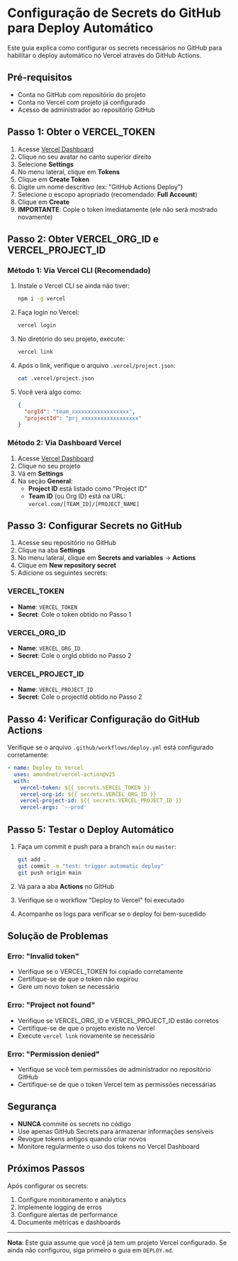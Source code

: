 # Configuração de Secrets do GitHub para Deploy Automático

Este guia explica como configurar os secrets necessários no GitHub para habilitar o deploy automático no Vercel através do GitHub Actions.

## Pré-requisitos

- Conta no GitHub com repositório do projeto
- Conta no Vercel com projeto já configurado
- Acesso de administrador ao repositório GitHub

## Passo 1: Obter o VERCEL_TOKEN

1. Acesse [Vercel Dashboard](https://vercel.com/dashboard)
2. Clique no seu avatar no canto superior direito
3. Selecione **Settings**
4. No menu lateral, clique em **Tokens**
5. Clique em **Create Token**
6. Digite um nome descritivo (ex: "GitHub Actions Deploy")
7. Selecione o escopo apropriado (recomendado: **Full Account**)
8. Clique em **Create**
9. **IMPORTANTE**: Copie o token imediatamente (ele não será mostrado novamente)

## Passo 2: Obter VERCEL_ORG_ID e VERCEL_PROJECT_ID

### Método 1: Via Vercel CLI (Recomendado)

1. Instale o Vercel CLI se ainda não tiver:
   ```bash
   npm i -g vercel
   ```

2. Faça login no Vercel:
   ```bash
   vercel login
   ```

3. No diretório do seu projeto, execute:
   ```bash
   vercel link
   ```

4. Após o link, verifique o arquivo `.vercel/project.json`:
   ```bash
   cat .vercel/project.json
   ```

5. Você verá algo como:
   ```json
   {
     "orgId": "team_xxxxxxxxxxxxxxxxxx",
     "projectId": "prj_xxxxxxxxxxxxxxxxxx"
   }
   ```

### Método 2: Via Dashboard Vercel

1. Acesse [Vercel Dashboard](https://vercel.com/dashboard)
2. Clique no seu projeto
3. Vá em **Settings**
4. Na seção **General**:
   - **Project ID** está listado como "Project ID"
   - **Team ID** (ou Org ID) está na URL: `vercel.com/[TEAM_ID]/[PROJECT_NAME]`

## Passo 3: Configurar Secrets no GitHub

1. Acesse seu repositório no GitHub
2. Clique na aba **Settings**
3. No menu lateral, clique em **Secrets and variables** → **Actions**
4. Clique em **New repository secret**
5. Adicione os seguintes secrets:

### VERCEL_TOKEN
- **Name**: `VERCEL_TOKEN`
- **Secret**: Cole o token obtido no Passo 1

### VERCEL_ORG_ID
- **Name**: `VERCEL_ORG_ID`
- **Secret**: Cole o orgId obtido no Passo 2

### VERCEL_PROJECT_ID
- **Name**: `VERCEL_PROJECT_ID`
- **Secret**: Cole o projectId obtido no Passo 2

## Passo 4: Verificar Configuração do GitHub Actions

Verifique se o arquivo `.github/workflows/deploy.yml` está configurado corretamente:

```yaml
- name: Deploy to Vercel
  uses: amondnet/vercel-action@v25
  with:
    vercel-token: ${{ secrets.VERCEL_TOKEN }}
    vercel-org-id: ${{ secrets.VERCEL_ORG_ID }}
    vercel-project-id: ${{ secrets.VERCEL_PROJECT_ID }}
    vercel-args: '--prod'
```

## Passo 5: Testar o Deploy Automático

1. Faça um commit e push para a branch `main` ou `master`:
   ```bash
   git add .
   git commit -m "test: trigger automatic deploy"
   git push origin main
   ```

2. Vá para a aba **Actions** no GitHub
3. Verifique se o workflow "Deploy to Vercel" foi executado
4. Acompanhe os logs para verificar se o deploy foi bem-sucedido

## Solução de Problemas

### Erro: "Invalid token"
- Verifique se o VERCEL_TOKEN foi copiado corretamente
- Certifique-se de que o token não expirou
- Gere um novo token se necessário

### Erro: "Project not found"
- Verifique se VERCEL_ORG_ID e VERCEL_PROJECT_ID estão corretos
- Certifique-se de que o projeto existe no Vercel
- Execute `vercel link` novamente se necessário

### Erro: "Permission denied"
- Verifique se você tem permissões de administrador no repositório GitHub
- Certifique-se de que o token Vercel tem as permissões necessárias

## Segurança

- **NUNCA** commite os secrets no código
- Use apenas GitHub Secrets para armazenar informações sensíveis
- Revogue tokens antigos quando criar novos
- Monitore regularmente o uso dos tokens no Vercel Dashboard

## Próximos Passos

Após configurar os secrets:
1. Configure monitoramento e analytics
2. Implemente logging de erros
3. Configure alertas de performance
4. Documente métricas e dashboards

---

**Nota**: Este guia assume que você já tem um projeto Vercel configurado. Se ainda não configurou, siga primeiro o guia em `DEPLOY.md`.